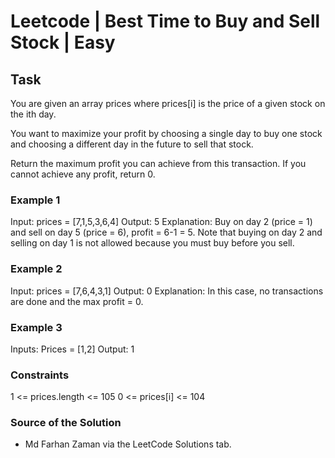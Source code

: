 # Leetcode | Best Time to Buy and Sell Stock | Easy

## Task

You are given an array prices where prices[i] is the price of a given stock on the ith day.

You want to maximize your profit by choosing a single day to buy one stock and choosing a different day in the future to sell that stock.

Return the maximum profit you can achieve from this transaction. If you cannot achieve any profit, return 0.

### Example 1

Input: prices = [7,1,5,3,6,4]
Output: 5
Explanation: Buy on day 2 (price = 1) and sell on day 5 (price = 6), profit = 6-1 = 5.
Note that buying on day 2 and selling on day 1 is not allowed because you must buy before you sell.

### Example 2

Input: prices = [7,6,4,3,1]
Output: 0
Explanation: In this case, no transactions are done and the max profit = 0.

### Example 3

Inputs: Prices = [1,2]
Output: 1

### Constraints

1 <= prices.length <= 105
0 <= prices[i] <= 104

### Source of the Solution

- Md Farhan Zaman via the LeetCode Solutions tab.
